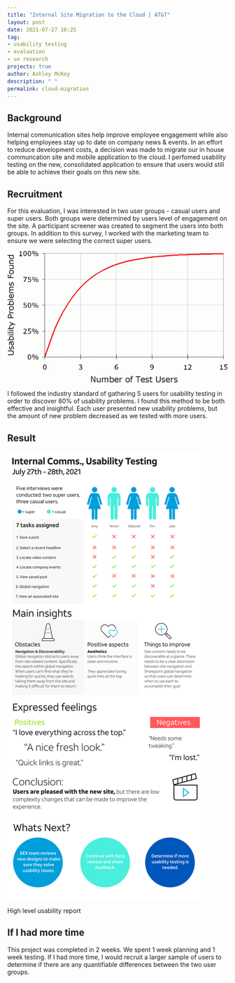 ```yaml
---
title: "Internal Site Migration to the Cloud | AT&T"
layout: post
date: 2021-07-27 16:25
tag:
- usability testing
- evaluation
- ux research
projects: true
author: Ashley McKoy
description: " "
permalink: cloud-migration
---
```


## Background

Internal communication sites help improve employee engagement while also helping employees stay up to date on company news & events. In an effort to reduce development costs, a decision was made to migrate our in house communcation site and mobile application to the cloud. I perfomed usability testing on the new, consolidated application to ensure that users would still be able to achieve their goals on this new site.

## Recruitment

For this evaluation, I was interested in two user groups - casual users and super users. Both groups were determined by users level of engagement on the site. A participant screener was created to segment the users into both groups. In addition to this survey, I worked with the marketing team to ensure we were selecting the correct super users. 

![Picture from NNGROUP](assets/images/nn-group-usertesting.png)
<figcaption class="caption"></figcaption>

I followed the industry standard of gathering 5 users for usability testing in order to discover 80% of usability problems. I found this method to be both effective and insightful. Each user presented new usability problems, but the amount of new problem decreased as we tested with more users.
 

## Result

![Picture of Report](assets/images/Usability_report.png)
<figcaption class="caption">High level usability report</figcaption>


## If I had more time

This project was completed in 2 weeks. We spent 1 week planning and 1 week testing. If I had more time, I would recruit a larger sample of users to determine if there are any quantifiable differences between the two user groups.
